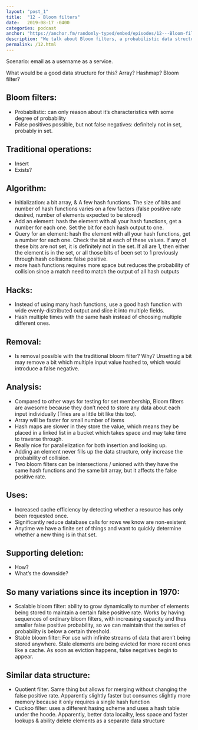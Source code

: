 ```yaml
---
layout: "post_1"
title:  "12 - Bloom filters"
date:   2019-08-17 -0400
categories: podcast
anchor: "https://anchor.fm/randomly-typed/embed/episodes/12---Bloom-filters-e50gua"
description: "We talk about Bloom filters, a probabilistic data structure for set membership queries, how they work, and what all the fuss is about."
permalink: /12.html
---
```


Scenario: email as a username as a service.

What would be a good data structure for this? Array? Hashmap? Bloom filter?

## Bloom filters:
- Probabilistic: can only reason about it’s characteristics with some degree of probability
- False positives possible, but not false negatives: definitely not in set, probably in set.

## Traditional operations:
- Insert
- Exists?

## Algorithm:
- Initialization: a bit array, & A few hash functions. The size of bits and number of hash functions varies on a few factors (false positive rate desired, number of elements expected to be stored)
- Add an element: hash the element with all your hash functions, get a number for each one. Set the bit for each hash output to one.
- Query for an element: hash the element with all your hash functions, get a number for each one. Check the bit at each of these values. If any of these bits are not set, it is definitely not in the set. If all are 1, then either the element is in the set, or all those bits of been set to 1 previously through hash collisions: false positive.
- more hash functions requires more space but reduces the probability of collision since a match need to match the output of all hash outputs

## Hacks:
- Instead of using many hash functions, use a good hash function with wide evenly-distributed output and slice it into multiple fields.
- Hash multiple times with the same hash instead of choosing multiple different ones.

## Removal:
- Is removal possible with the traditional bloom filter? Why? Unsetting a bit may remove a bit which multiple input value hashed to, which would introduce a false negative.

## Analysis:
- Compared to other ways for testing for set membership, Bloom filters are awesome because they don’t need to store any data about each input individually (Tries are a little bit like this too).
- Array will be faster for small number of items
- Hash maps are slower in they store the value, which means they be placed in a linked list in a bucket which takes space and may take time to traverse through.
- Really nice for parallelization for both insertion and looking up.
- Adding an element never fills up the data structure, only increase the probability of collision.
- Two bloom filters can be intersections / unioned with they have the same hash functions and the same bit array, but it affects the false positive rate.

## Uses:
- Increased cache efficiency by detecting whether a resource has only been requested once.
- Significantly reduce database calls for rows we know are non-existent
- Anytime we have a finite set of things and want to quickly determine whether a new thing is in that set.

## Supporting deletion:
- How?
- What’s the downside?

## So many variations since its inception in 1970:
- Scalable bloom filter: ability to grow dynamically to number of elements being stored to maintain a certain false positive rate. Works by having sequences of ordinary bloom filters, with increasing capacity and thus smaller false positive probability, so we can maintain that the series of probability is below a certain threshold.
- Stable bloom filter: For use with infinite streams of data that aren’t being stored anywhere. Stale elements are being evicted for more recent ones like a cache. As soon as eviction happens, false negatives begin to appear.

## Similar data structure:
- Quotient filter. Same thing but allows for merging without changing the false positive rate. Apparently slightly faster but consumes slightly more memory because it only requires a single hash function
- Cuckoo filter: uses a different hasing scheme and uses a hash table under the hoode. Apparently, better data locailty, less space and faster lookups  & ability delete elements as a separate data structure
